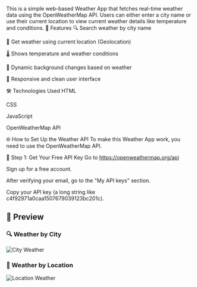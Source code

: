 This is a simple web-based Weather App that fetches real-time weather data using the OpenWeatherMap API. Users can either enter a city name or use their current location to view current weather details like temperature and conditions. 
🚀 Features
🔍 Search weather by city name

📍 Get weather using current location (Geolocation)

🌡️ Shows temperature and weather conditions

🎨 Dynamic background changes based on weather

📱 Responsive and clean user interface

🛠️ Technologies Used
HTML

CSS

JavaScript

OpenWeatherMap API

🌐 How to Set Up the Weather API
To make this Weather App work, you need to use the OpenWeatherMap API.

🔑 Step 1: Get Your Free API Key
Go to https://openweathermap.org/api

Sign up for a free account.

After verifying your email, go to the "My API keys" section.

Copy your API key (a long string like c4f92971a0caa1507679039123bc201c).




## 📸 Preview

### 🔍 Weather by City

![City Weather](./screenshot1.png)

### 📍 Weather by Location

![Location Weather](./screenshot2.png)
